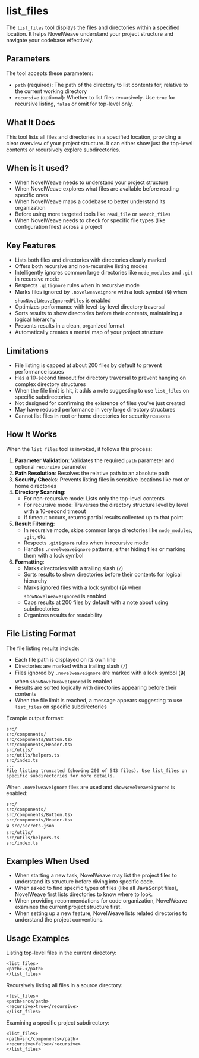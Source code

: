 # list_files

The `list_files` tool displays the files and directories within a specified location. It helps NovelWeave understand your project structure and navigate your codebase effectively.

## Parameters

The tool accepts these parameters:

- `path` (required): The path of the directory to list contents for, relative to the current working directory
- `recursive` (optional): Whether to list files recursively. Use `true` for recursive listing, `false` or omit for top-level only.

## What It Does

This tool lists all files and directories in a specified location, providing a clear overview of your project structure. It can either show just the top-level contents or recursively explore subdirectories.

## When is it used?

- When NovelWeave needs to understand your project structure
- When NovelWeave explores what files are available before reading specific ones
- When NovelWeave maps a codebase to better understand its organization
- Before using more targeted tools like `read_file` or `search_files`
- When NovelWeave needs to check for specific file types (like configuration files) across a project

## Key Features

- Lists both files and directories with directories clearly marked
- Offers both recursive and non-recursive listing modes
- Intelligently ignores common large directories like `node_modules` and `.git` in recursive mode
- Respects `.gitignore` rules when in recursive mode
- Marks files ignored by `.novelweaveignore` with a lock symbol (🔒) when `showNovelWeaveIgnoredFiles` is enabled
- Optimizes performance with level-by-level directory traversal
- Sorts results to show directories before their contents, maintaining a logical hierarchy
- Presents results in a clean, organized format
- Automatically creates a mental map of your project structure

## Limitations

- File listing is capped at about 200 files by default to prevent performance issues
- Has a 10-second timeout for directory traversal to prevent hanging on complex directory structures
- When the file limit is hit, it adds a note suggesting to use `list_files` on specific subdirectories
- Not designed for confirming the existence of files you've just created
- May have reduced performance in very large directory structures
- Cannot list files in root or home directories for security reasons

## How It Works

When the `list_files` tool is invoked, it follows this process:

1. **Parameter Validation**: Validates the required `path` parameter and optional `recursive` parameter
2. **Path Resolution**: Resolves the relative path to an absolute path
3. **Security Checks**: Prevents listing files in sensitive locations like root or home directories
4. **Directory Scanning**:
    - For non-recursive mode: Lists only the top-level contents
    - For recursive mode: Traverses the directory structure level by level with a 10-second timeout
    - If timeout occurs, returns partial results collected up to that point
5. **Result Filtering**:
    - In recursive mode, skips common large directories like `node_modules`, `.git`, etc.
    - Respects `.gitignore` rules when in recursive mode
    - Handles `.novelweaveignore` patterns, either hiding files or marking them with a lock symbol
6. **Formatting**:
    - Marks directories with a trailing slash (`/`)
    - Sorts results to show directories before their contents for logical hierarchy
    - Marks ignored files with a lock symbol (🔒) when `showNovelWeaveIgnored` is enabled
    - Caps results at 200 files by default with a note about using subdirectories
    - Organizes results for readability

## File Listing Format

The file listing results include:

- Each file path is displayed on its own line
- Directories are marked with a trailing slash (`/`)
- Files ignored by `.novelweaveignore` are marked with a lock symbol (🔒) when `showNovelWeaveIgnored` is enabled
- Results are sorted logically with directories appearing before their contents
- When the file limit is reached, a message appears suggesting to use `list_files` on specific subdirectories

Example output format:

```
src/
src/components/
src/components/Button.tsx
src/components/Header.tsx
src/utils/
src/utils/helpers.ts
src/index.ts
...
File listing truncated (showing 200 of 543 files). Use list_files on specific subdirectories for more details.
```

When `.novelweaveignore` files are used and `showNovelWeaveIgnored` is enabled:

```
src/
src/components/
src/components/Button.tsx
src/components/Header.tsx
🔒 src/secrets.json
src/utils/
src/utils/helpers.ts
src/index.ts
```

## Examples When Used

- When starting a new task, NovelWeave may list the project files to understand its structure before diving into specific code.
- When asked to find specific types of files (like all JavaScript files), NovelWeave first lists directories to know where to look.
- When providing recommendations for code organization, NovelWeave examines the current project structure first.
- When setting up a new feature, NovelWeave lists related directories to understand the project conventions.

## Usage Examples

Listing top-level files in the current directory:

```
<list_files>
<path>.</path>
</list_files>
```

Recursively listing all files in a source directory:

```
<list_files>
<path>src</path>
<recursive>true</recursive>
</list_files>
```

Examining a specific project subdirectory:

```
<list_files>
<path>src/components</path>
<recursive>false</recursive>
</list_files>
```
